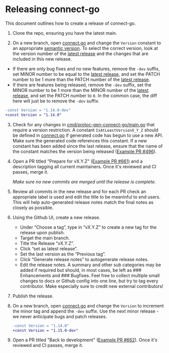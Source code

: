 # Releasing connect-go

This document outlines how to create a release of connect-go.

1. Clone the repo, ensuring you have the latest main.

2. On a new branch, open [connect.go](connect.go) and change the `Version` constant to an appropriate [semantic version](https://semver.org/). To select the correct version, look at the version number of the [latest release] and the changes that are included in this new release.
  * If there are only bug fixes and no new features, remove the `-dev` suffix, set MINOR number to be equal to the [latest release], and set the PATCH number to be 1 more than the PATCH number of the [latest release].
  * If there are features being released, remove the `-dev` suffix, set the MINOR number to be 1 more than the MINOR number of the [latest release], and set the PATCH number to `0`. In the common case, the diff here will just be to remove the `-dev` suffix.

   ```patch
   -const Version = "1.14.0-dev"
   +const Version = "1.14.0"
   ```

3. Check for any changes in [cmd/protoc-gen-connect-go/main.go](cmd/protoc-gen-connect-go/main.go) that require a version restriction. A constant `IsAtLeastVersionX_Y_Z` should be defined in [connect.go](connect.go) if generated code has begun to use a new API. Make sure the generated code references this constant. If a new constant has been added since the last release, ensure that the name of the constant matches the version being released ([Example PR #496](https://github.com/connectrpc/connect-go/pull/496)).

4. Open a PR titled "Prepare for vX.Y.Z" ([Example PR #661](https://github.com/connectrpc/connect-go/pull/661)) and a description tagging all current maintainers. Once it's reviewed and CI passes, merge it.

    *Make sure no new commits are merged until the release is complete.*

5. Review all commits in the new release and for each PR check an appropriate label is used and edit the title to be meaninful to end users. This will help auto-generated release notes match the final notes as closely as possible.

6. Using the Github UI, create a new release.
    - Under “Choose a tag”, type in “vX.Y.Z” to create a new tag for the release upon publish.
    - Target the main branch.
    - Title the Release “vX.Y.Z”.
    - Click “set as latest release”.
    - Set the last version as the “Previous tag”.
    - Click “Generate release notes” to autogenerate release notes.
    - Edit the release notes. A summary and other sub categories may be added if required but should, in most cases, be left as ### Enhancements and ### Bugfixes. Feel free to collect multiple small changes to docs or Github config into one line, but try to tag every contributor. Make especially sure to credit new external contributors!

7. Publish the release.

8. On a new branch, open [connect.go](connect.go) and change the `Version` to increment the minor tag and append the `-dev` suffix. Use the next minor release - we never anticipate bugs and patch releases.

   ```patch
   -const Version = "1.14.0"
   +const Version = "1.15.0-dev"
   ```

9. Open a PR titled "Back to development" ([Example PR #662](https://github.com/connectrpc/connect-go/pull/662)). Once it's reviewed and CI passes, merge it.

[latest release]: https://github.com/connectrpc/connect-go/releases/latest
